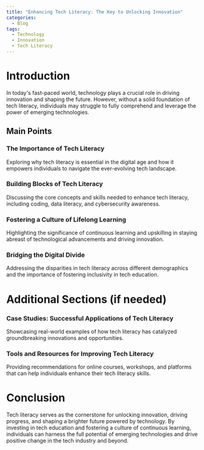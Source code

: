 ```yaml
---
title: "Enhancing Tech Literacy: The Key to Unlocking Innovation"
categories:
  - Blog
tags:
  - Technology
  - Innovation
  - Tech Literacy
---
```


# Introduction
In today's fast-paced world, technology plays a crucial role in driving innovation and shaping the future. However, without a solid foundation of tech literacy, individuals may struggle to fully comprehend and leverage the power of emerging technologies.

## Main Points
### The Importance of Tech Literacy
Exploring why tech literacy is essential in the digital age and how it empowers individuals to navigate the ever-evolving tech landscape.

### Building Blocks of Tech Literacy
Discussing the core concepts and skills needed to enhance tech literacy, including coding, data literacy, and cybersecurity awareness.

### Fostering a Culture of Lifelong Learning
Highlighting the significance of continuous learning and upskilling in staying abreast of technological advancements and driving innovation.

### Bridging the Digital Divide
Addressing the disparities in tech literacy across different demographics and the importance of fostering inclusivity in tech education.

# Additional Sections (if needed)
### Case Studies: Successful Applications of Tech Literacy
Showcasing real-world examples of how tech literacy has catalyzed groundbreaking innovations and opportunities.

### Tools and Resources for Improving Tech Literacy
Providing recommendations for online courses, workshops, and platforms that can help individuals enhance their tech literacy skills.

# Conclusion
Tech literacy serves as the cornerstone for unlocking innovation, driving progress, and shaping a brighter future powered by technology. By investing in tech education and fostering a culture of continuous learning, individuals can harness the full potential of emerging technologies and drive positive change in the tech industry and beyond.